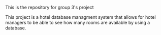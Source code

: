 This is the repository for group 3's project

This project is a hotel database managment system that allows for hotel managers to be able to see how many rooms are available by using a database.